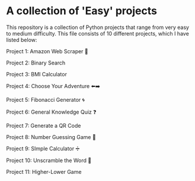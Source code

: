 # A collection of 'Easy' projects

This repository is a collection of Python projects that range from very easy to medium difficulty. This file consists of 10 different projects, which I have listed below:

Project 1: Amazon Web Scraper 🍜

Project 2: Binary Search

Project 3: BMI Calculator 

Project 4: Choose Your Adventure ⬅️➡️

Project 5: Fibonacci Generator 🌀

Project 6: General Knowledge Quiz ❓

Project 7: Generate a QR Code

Project 8: Number Guessing Game 🔢

Project 9: SImple Calculator ➗

Project 10: Unscramble the Word 💭

Project 11: Higher-Lower Game
